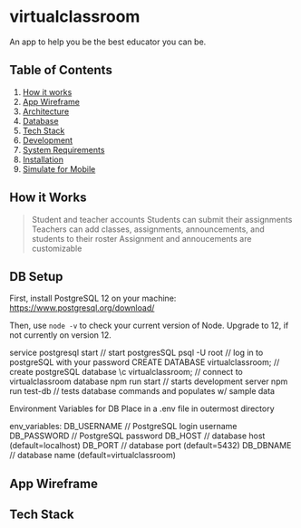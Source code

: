 # virtualclassroom

An app to help you be the best educator you can be. 

## Table of Contents

1. [How it works](#how-it-works)
2. [App Wireframe](#wireframe)
3. [Architecture](#architecture)
4. [Database](#database)
5. [Tech Stack](#tech-stack)
6. [Development](#development)
  6. [System Requirements](#system-requirements)
  6. [Installation](#installation)
  6. [Simulate for Mobile](#simulate-mobile)

## <a name="how-it-works"></a>How it Works

> Student and teacher accounts
> Students can submit their assignments
> Teachers can add classes, assignments, announcements, and students to their roster
> Assignment and annoucements are customizable


## <a name="DB Setup"></a>DB Setup

First, install PostgreSQL 12 on your machine:
https://www.postgresql.org/download/

Then, use `node -v` to check your current version of Node. Upgrade to 12, if not currently on version 12.

service postgresql start              // start postgresSQL
psql -U root                          // log in to postgreSQL with your password
CREATE DATABASE virtualclassroom;    // create postgreSQL database
\c virtualclassroom;                 // connect to virtualclassroom database
npm run start                       // starts development server
npm run test-db                     // tests database commands and populates w/ sample data


Environment Variables for DB
Place in a .env file in outermost directory

env_variables:
  DB_USERNAME                     // PostgreSQL login username
  DB_PASSWORD                     // PostgreSQL password
  DB_HOST                         // database host (default=localhost)
  DB_PORT                         // database port (default=5432)
  DB_DBNAME                       // database name (default=virtualclassroom)


## <a name="wireframe"></a>App Wireframe

## <a name="wireframe"></a>Tech Stack

